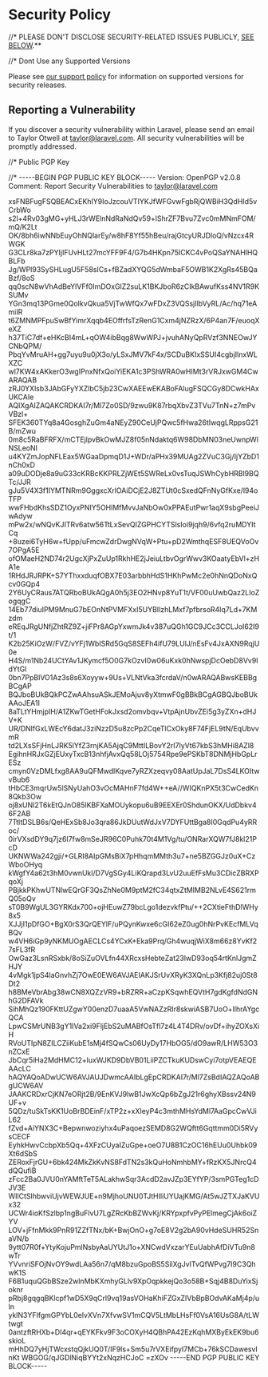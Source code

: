 # Security Policy

//* PLEASE DON'T DISCLOSE SECURITY-RELATED ISSUES PUBLICLY, [SEE BELOW](#reporting-a-vulnerability).**

//* Dont Use any Supported Versions

Please see [our support policy](https://laravel.com/docs/releases#support-policy) for information on supported versions for security releases.

## Reporting a Vulnerability

If you discover a security vulnerability within Laravel, please send an email to Taylor Otwell at taylor@laravel.com. All security vulnerabilities will be promptly addressed.

//* Public PGP Key

//*
-----BEGIN PGP PUBLIC KEY BLOCK-----
Version: OpenPGP v2.0.8
Comment: Report Security Vulnerabilities to taylor@laravel.com

xsFNBFugFSQBEACxEKhIY9IoJzcouVTIYKJfWFGvwFgbRjQWBiH3QdHId5vCrbWo
s2l+4Rv03gMG+yHLJ3rWElnNdRaNdQv59+lShrZF7Bvu7Zvc0mMNmFOM/mQ/K2Lt
OK/8bh6iwNNbEuyOhNQlarEy/w8hF8Yf55hBeu/rajGtcyURJDloQ/vNzcx4RWGK
G3CLr8ka7zPYIjIFUvHLt27mcYFF9F4/G7b4HKpn75ICKC4vPoQSaYNAHlHQBLFb
Jg/WPl93SySHLugU5F58sICs+fBZadXYQG5dWmbaF5OWB1K2XgRs45BQaBzf/8oS
qq0scN8wVhAdBeYlVFf0ImDOxGlZ2suLK1BKJboR6zCIkBAwufKss4NV1R9KSUMv
YGn3mq13PGme0QoIkvQkua5VjTwWfQx7wFDxZ3VQSsjIlbVyRL/Ac/hq71eAmiIR
t6ZMNMPFpuSwBfYimrXqqb4EOffrfsTzRenG1Cxm4jNZRzX/6P4an7F/euoqXeXZ
h37TiC7df+eHKcBI4mL+qOW4ibBqg8WwWPJ+jvuhANyQpRVzf3NNEOwJYCNbQPM/
PbqYvMruAH+gg7uyu9u0jX3o/yLSxJMV7kF4x/SCDuBKIxSSUI4cgbjIlnxWLXZC
wl7KW4xAKkerO3wgIPnxNfxQoiYiEKA1c3PShWRA0wHIMt3rVRJxwGM4CwARAQAB
zRJ0YXlsb3JAbGFyYXZlbC5jb23CwXAEEwEKABoFAlugFSQCGy8DCwkHAxUKCAIe
AQIXgAIZAQAKCRDKAI7r/Ml7Zo0SD/9zwu9K87rbqXbvZ3TVu7TnN+z7mPvVBzl+
SFEK360TYq8a4GosghZuGm4aNEyZ90CeUjPQwc5fHwa26tIwqgLRppsG21B/mZwu
0m8c5RaBFRFX/mCTEjlpvBkOwMJZ8f05nNdaktq6W98DbMN03neUwnpWlNSLeoNI
u4KYZmJopNFLEax5WGaaDpmqD1J+WDr/aPHx39MUAg2ZVuC3Gj/IjYZbD1nCh0xD
a09uDODje8a9uG33cKRBcKKPRLZjWEt5SWReLx0vsTuqJSWhCybHRBl9BQTc/JJR
gJu5V4X3f1IYMTNRm9GggxcXrlOAiDCjE2J8ZTUt0cSxedQFnNyGfKxe/l94oTFP
wwFHbdKhsSDZ1OyxPNIY5OHlMfMvvJaNbOw0xPPAEutPwr1aqX9sbgPeeiJwAdyw
mPw2x/wNQvKJITRv6atw56TtLxSevQIZGPHCYTSlsIoi9jqh9/6vfq2ruMDYItCq
+8uzei6TyH6w+fUpp/uFmcwZdrDwgNVqW+Ptu+pD2WmthqESF8UEQVoOv7OPgA5E
ofOMaeH2ND74r2UgcXjPxZuUp1RkhHE2jJeiuLtbvOgrWwv3KOaatyEbVl+zHA1e
1RHdJRJRPK+S7YThxxduqfOBX7E03arbbhHdS1HKhPwMc2e0hNnQDoNxQcv0GQp4
2Y6UyCRaus7ATQRboBUkAQgA0h5j3EO2HNvp8YuT1t/VF00uUwbQaz2LIoZogqgC
14Eb77diuIPM9MnuG7bEOnNtPVMFXxI5UYBIlzhLMxf7pfbrsoR4lq7Ld+7KMzdm
eREqJRgUNfjZhtRZ9Z+jiFPr8AGpYxwmJk4v387uQGh1GC9JCc3CCLJoI62I9t/1
K2b25KiOzW/FVZ/vYFj1WbISRd5GqS8SEFh4ifU79LUlJ/nEsFv4JxAXN9RqjU0e
H4S/m1Nb24UCtYAv1JKymcf5O0G7kOzvI0w06uKxk0hNwspjDcOebD8Vv9IdYtGl
0bn7PpBlVO1Az3s8s6Xoyyw+9Us+VLNtVka3fcrdaV/n0wARAQABwsKEBBgBCgAP
BQJboBUkBQkPCZwAAhsuASkJEMoAjuv8yXtmwF0gBBkBCgAGBQJboBUkAAoJEA1I
8aTLtYHmjpIH/A1ZKwTGetHFokJxsd2omvbqv+VtpAjnUbvZEi5g3yZXn+dHJV+K
UR/DNlfGxLWEcY6datJ3ziNzzD5u8zcPp2CqeTlCxOky8F74FjEL9tN/EqUbvvmR
td2LXsSFjHnLJRK5lYfZ3rnjKA5AjqC9MttILBovY2rI7lyVt67kbS3hMHi8AZl8
EgihnHRJxGZjEUxyTxcB13nhfjAvxQq58LOj5754Rpe9ePSKbT8DNMjHbGpLrESz
cmyn0VzDMLfxg8AA9uQFMwdlKqve7yRZXzeqvy08AatUpJaL7DsS4LKOItwvBub6
tHbCE3mqrUw5lSNyUahO3vOcMAHnF7fd4W++eA//WIQKnPX5t3CwCedKn8Qkb3Ow
oj8xUNl2T6kEtQJnO85lKBFXaMOUykopu6uB9EEXEr0ShdunOKX/UdDbkv46F2AB
7TtltDSLB6s/QeHExSb8Jo3qra86JkDUutWdJxV7DYFUttBga8I0GqdPu4yRRoc/
0irVXsdDY9q7jz6l7fw8mSeJR96C0Puhk70t4M1Vg/tu/ONRarXQW7fJ8kl21PcD
UKNWWa242gji/+GLRI8AIpGMsBiX7pHhqmMMth3u7+ne5BZGGJz0uX+CzWboOHyq
kWgfY4a62t3hM0vwnUkl/D7VgSGy4LiKQrapd3LvU2uuEfFsMu3CDicZBRXPqoXj
PBjkkPKhwUTNlwEQrGF3QsZhNe0M9ptM2fC34qtxZtMIMB2NLvE4S621rmQ05oQv
sT0B9WgUL3GYRKdx700+ojHEuwZ79bcLgo1dezvkfPtu/++2CXtieFthDlWHy8x5
XJJjI1pDfGO+BgX0rS3QrQEYlF/uPQynKwxe6cGI62eZ0ug0hNrPvKEcfMLVqBQv
w4VH6iGp9yNKMUOgAECLCs4YCxK+Eka9Prq/Gh4wuqjWiX8m66z8YvKf27sFL3fR
OwGaz3LsnRSxbk/8oSiZuOVLfn44XRcxsHebteZat23lwD93oq54rtKnlJgmZHJY
4vMgk1jpS4laGnvhZj7OwE0EW6AVJAEIAKJSrUvXRyK3XQnLp3Kfj82uj0St8Dt2
h8BMeVbrAbg38wCN8XQZzVR9+bRZRR+aCzpKSqwhEQVtH7gdKgfdNdGNhG2DFAVk
SihMhQz190FKttUZgwY00enzD7uaaA5VwNAZzRIr8skwiASB7UoO+lIhrAYgcQCA
LpwCSMrUNB3gY1IVa2xi9FljEbS2uMABfOsTfl7z4L4T4DRv/ovDf+ihyZOXsXiH
RVoUTIpN8ZILCZiiKubE1sMj4fSQwCs06UyDy17HbOG5/dO9awR/LHW53O3nZCxE
JbCqr5iHa2MdHMC12+luxWJKD9DbVB01LiiPZCTkuKUDswCyi7otpVEAEQEAAcLC
hAQYAQoADwUCW6AVJAUJDwmcAAIbLgEpCRDKAI7r/Ml7ZsBdIAQZAQoABgUCW6AV
JAAKCRDxrCjKN7eORjt2B/9EnKVJ9lwB1JwXcQp6bZgJ21r6ghyXBssv24N9UF+v
5QDz/tuSkTsKK1UoBrBDEinF/xTP2z+xXIeyP4c3mthMHsYdMl7AaGpcCwVJiL62
fZvd+AiYNX3C+Bepwnwoziyhx4uPaqoezSEMD8G2WQftt6Gqttmm0Di5RVysCECF
EyhkHwvCcbpXb5Qq+4XFzCUyaIZuGpe+oeO7U8B1CzOC16hEUu0Uhbk09Xt6dSbS
ZERoxFjrGU+6bk424MkZkKvNS8FdTN2s3kQuHoNmhbMY+fRzKX5JNrcQ4dQQufiB
zFcc2Ba0JVU0nYAMftTeT5ALakhwSqr3AcdD2avJZp3EYfYP/3smPGTeg1cDJV3E
WIlCtSlhbwviUjvWEWJUE+n9MjhoUNU0TJtHIliUYUajKMG/At5wJZTXJaKVUx32
UCWr4ioKfSzlbp1ngBuFlvU7LgZRcKbBZWvKj/KRYpxpfvPyPElmegCjAk6oiZYV
LOV+jFfnMkk9PnR91ZZfTNx/bK+BwjOnO+g7oE8V2g2bA90vHdeSUHR52SnaVN/b
9ytt07R0f+YtyKojuPmlNsbyAaUYUtJ1o+XNCwdVxzarYEuUabhAfDiVTu9n8wTr
YVvnriSFOjNvOY9wdLAa56n7/qM8bzuGpoBS5SilXgJvITvQfWPvg7I9C3QhwK1S
F6B1uquQGbBSze2wlnMbKXmhyGLlv9XpOqpkkejQo3o58B+Sqj4B8DuYixSjoknr
pRbj8gqgqBKlcpf1wD5X9qCrl9vq19asVOHaKhiFZGxZIVbBpBOdvAKaMj4p/uln
yklN3YFIfgmGPYbL0elvXVn7XfvwSV1mCQV5LtMbLHsFf0VsA16UsG8A/tLWtwgt
0antzftRHXb+DI4qr+qEYKFkv9F3oCOXyH4QBhPA42EzKqhMXByEkEK9bu6skioL
mHhDQ7yHjTWcxstqQjkUQ0T/IF9ls+Sm5u7rVXEifpyI7MCb+76kSCDawesvInKt
WBGOG/qJGDlNiqBYYt2xNqzHCJoC
=zXOv
-----END PGP PUBLIC KEY BLOCK-----
```
